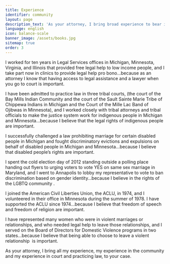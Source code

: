 ```yaml
---
title: Experience
identifier: community
layout: page
description_text: 'As your attorney, I bring broad experience to bear in your case.'
language: english
icon: balance-scale
banner_image: /assets/books.jpg
sitemap: true
order: 3
---
```



I worked for ten years in Legal Services offices in Michigan, Minnesota, Virginia, and Illinois that provided free legal help to low income people, and I take part now in clinics to provide legal help pro bono…because as an attorney I know that having access to legal assistance and a lawyer when you go to court is important.

I have been admitted to practice law in three tribal courts, (the court of the Bay Mills Indian Community and the court of the Sault Sainte Marie Tribe of Chippewa Indians in Michigan and the Court of the Mille Lac Band of Ojibwas in Minnesota), and I worked closely with tribal attorneys and tribal officials to make the justice system work for indigenous people in Michigan and Minnesota…because I believe that the legal rights of indigenous people are important.

I successfully challenged a law prohibiting marriage for certain disabled people in Michigan and fought discriminatory evictions and expulsions on behalf of disabled people in Michigan and Minnesota…because I believe that disabled people’s rights are important.

I spent the cold election day of 2012 standing outside a polling place handing out flyers to urging voters to vote YES on same sex marriage in Maryland, and I went to Annapolis to lobby my representative to vote to ban discrimination based on gender identity…because I believe in the rights of the LGBTQ community .

I joined the American Civil Liberties Union, the ACLU, in 1974, and I volunteered in their office in Minnesota during the summer of 1978. I have supported the ACLU since 1974…because I believe that freedom of speech and freedom of religion are important.

I have represented many women who were in violent marriages or relationships, and who needed legal help to leave those relationships, and I served on the Board of Directors for Domestic Violence programs in two states…because I believe that being able to choose to leave a violent relationship &nbsp;is important.

As your attorney, I bring all my experience, my experience in the community and my experience in court and practicing law, to your case.